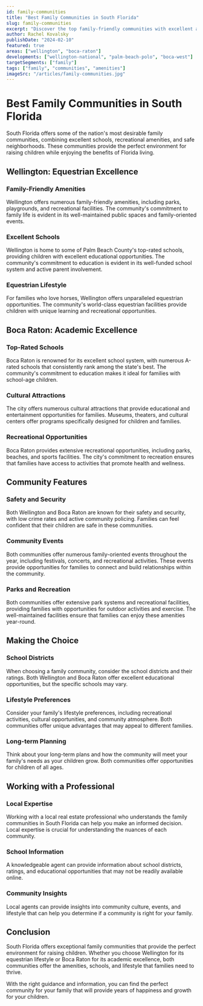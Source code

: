 ```yaml
---
id: family-communities
title: "Best Family Communities in South Florida"
slug: family-communities
excerpt: "Discover the top family-friendly communities with excellent amenities and schools."
author: Rachel Kovalsky
publishDate: "2024-02-10"
featured: true
areas: ["wellington", "boca-raton"]
developments: ["wellington-national", "palm-beach-polo", "boca-west"]
targetSegments: ["family"]
tags: ["family", "communities", "amenities"]
imageSrc: "/articles/family-communities.jpg"
---
```


# Best Family Communities in South Florida

South Florida offers some of the nation's most desirable family communities, combining excellent schools, recreational amenities, and safe neighborhoods. These communities provide the perfect environment for raising children while enjoying the benefits of Florida living.

## Wellington: Equestrian Excellence

### Family-Friendly Amenities
Wellington offers numerous family-friendly amenities, including parks, playgrounds, and recreational facilities. The community's commitment to family life is evident in its well-maintained public spaces and family-oriented events.

### Excellent Schools
Wellington is home to some of Palm Beach County's top-rated schools, providing children with excellent educational opportunities. The community's commitment to education is evident in its well-funded school system and active parent involvement.

### Equestrian Lifestyle
For families who love horses, Wellington offers unparalleled equestrian opportunities. The community's world-class equestrian facilities provide children with unique learning and recreational opportunities.

## Boca Raton: Academic Excellence

### Top-Rated Schools
Boca Raton is renowned for its excellent school system, with numerous A-rated schools that consistently rank among the state's best. The community's commitment to education makes it ideal for families with school-age children.

### Cultural Attractions
The city offers numerous cultural attractions that provide educational and entertainment opportunities for families. Museums, theaters, and cultural centers offer programs specifically designed for children and families.

### Recreational Opportunities
Boca Raton provides extensive recreational opportunities, including parks, beaches, and sports facilities. The city's commitment to recreation ensures that families have access to activities that promote health and wellness.

## Community Features

### Safety and Security
Both Wellington and Boca Raton are known for their safety and security, with low crime rates and active community policing. Families can feel confident that their children are safe in these communities.

### Community Events
Both communities offer numerous family-oriented events throughout the year, including festivals, concerts, and recreational activities. These events provide opportunities for families to connect and build relationships within the community.

### Parks and Recreation
Both communities offer extensive park systems and recreational facilities, providing families with opportunities for outdoor activities and exercise. The well-maintained facilities ensure that families can enjoy these amenities year-round.

## Making the Choice

### School Districts
When choosing a family community, consider the school districts and their ratings. Both Wellington and Boca Raton offer excellent educational opportunities, but the specific schools may vary.

### Lifestyle Preferences
Consider your family's lifestyle preferences, including recreational activities, cultural opportunities, and community atmosphere. Both communities offer unique advantages that may appeal to different families.

### Long-term Planning
Think about your long-term plans and how the community will meet your family's needs as your children grow. Both communities offer opportunities for children of all ages.

## Working with a Professional

### Local Expertise
Working with a local real estate professional who understands the family communities in South Florida can help you make an informed decision. Local expertise is crucial for understanding the nuances of each community.

### School Information
A knowledgeable agent can provide information about school districts, ratings, and educational opportunities that may not be readily available online.

### Community Insights
Local agents can provide insights into community culture, events, and lifestyle that can help you determine if a community is right for your family.

## Conclusion

South Florida offers exceptional family communities that provide the perfect environment for raising children. Whether you choose Wellington for its equestrian lifestyle or Boca Raton for its academic excellence, both communities offer the amenities, schools, and lifestyle that families need to thrive.

With the right guidance and information, you can find the perfect community for your family that will provide years of happiness and growth for your children.

